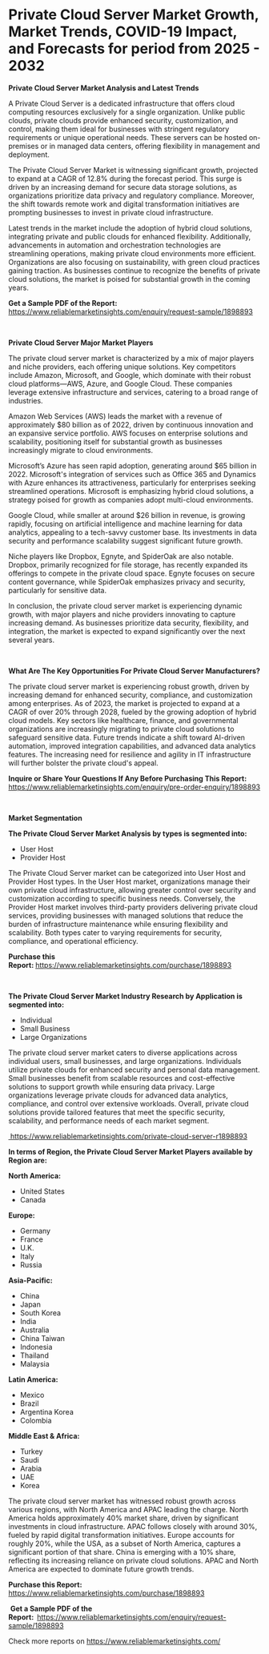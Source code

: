 <p><h1>Private Cloud Server Market Growth, Market Trends, COVID-19 Impact, and Forecasts for period from 2025 - 2032</h1></p><p><strong>Private Cloud Server Market Analysis and Latest Trends</strong></p>
<p><p>A Private Cloud Server is a dedicated infrastructure that offers cloud computing resources exclusively for a single organization. Unlike public clouds, private clouds provide enhanced security, customization, and control, making them ideal for businesses with stringent regulatory requirements or unique operational needs. These servers can be hosted on-premises or in managed data centers, offering flexibility in management and deployment.</p><p>The Private Cloud Server Market is witnessing significant growth, projected to expand at a CAGR of 12.8% during the forecast period. This surge is driven by an increasing demand for secure data storage solutions, as organizations prioritize data privacy and regulatory compliance. Moreover, the shift towards remote work and digital transformation initiatives are prompting businesses to invest in private cloud infrastructure.</p><p>Latest trends in the market include the adoption of hybrid cloud solutions, integrating private and public clouds for enhanced flexibility. Additionally, advancements in automation and orchestration technologies are streamlining operations, making private cloud environments more efficient. Organizations are also focusing on sustainability, with green cloud practices gaining traction. As businesses continue to recognize the benefits of private cloud solutions, the market is poised for substantial growth in the coming years.</p></p>
<p><strong>Get a Sample PDF of the Report:&nbsp;</strong> <a href="https://www.reliablemarketinsights.com/enquiry/request-sample/1898893?utm_campaign=2221&utm_medium=2&utm_source=Github&utm_content=ia&utm_term=09032025&utm_id=private-cloud-server">https://www.reliablemarketinsights.com/enquiry/request-sample/1898893</a></p>
<p>&nbsp;</p>
<p><strong>Private Cloud Server Major Market Players</strong></p>
<p><p>The private cloud server market is characterized by a mix of major players and niche providers, each offering unique solutions. Key competitors include Amazon, Microsoft, and Google, which dominate with their robust cloud platforms—AWS, Azure, and Google Cloud. These companies leverage extensive infrastructure and services, catering to a broad range of industries.</p><p>Amazon Web Services (AWS) leads the market with a revenue of approximately $80 billion as of 2022, driven by continuous innovation and an expansive service portfolio. AWS focuses on enterprise solutions and scalability, positioning itself for substantial growth as businesses increasingly migrate to cloud environments.</p><p>Microsoft’s Azure has seen rapid adoption, generating around $65 billion in 2022. Microsoft's integration of services such as Office 365 and Dynamics with Azure enhances its attractiveness, particularly for enterprises seeking streamlined operations. Microsoft is emphasizing hybrid cloud solutions, a strategy poised for growth as companies adopt multi-cloud environments.</p><p>Google Cloud, while smaller at around $26 billion in revenue, is growing rapidly, focusing on artificial intelligence and machine learning for data analytics, appealing to a tech-savvy customer base. Its investments in data security and performance scalability suggest significant future growth.</p><p>Niche players like Dropbox, Egnyte, and SpiderOak are also notable. Dropbox, primarily recognized for file storage, has recently expanded its offerings to compete in the private cloud space. Egnyte focuses on secure content governance, while SpiderOak emphasizes privacy and security, particularly for sensitive data.</p><p>In conclusion, the private cloud server market is experiencing dynamic growth, with major players and niche providers innovating to capture increasing demand. As businesses prioritize data security, flexibility, and integration, the market is expected to expand significantly over the next several years.</p></p>
<p>&nbsp;</p>
<p><strong>What Are The Key Opportunities For Private Cloud Server Manufacturers?</strong></p>
<p><p>The private cloud server market is experiencing robust growth, driven by increasing demand for enhanced security, compliance, and customization among enterprises. As of 2023, the market is projected to expand at a CAGR of over 20% through 2028, fueled by the growing adoption of hybrid cloud models. Key sectors like healthcare, finance, and governmental organizations are increasingly migrating to private cloud solutions to safeguard sensitive data. Future trends indicate a shift toward AI-driven automation, improved integration capabilities, and advanced data analytics features. The increasing need for resilience and agility in IT infrastructure will further bolster the private cloud's appeal.</p></p>
<p><strong>Inquire or Share Your Questions If Any Before Purchasing This Report:</strong> <a href="https://www.reliablemarketinsights.com/enquiry/pre-order-enquiry/1898893?utm_campaign=2221&utm_medium=2&utm_source=Github&utm_content=ia&utm_term=09032025&utm_id=private-cloud-server">https://www.reliablemarketinsights.com/enquiry/pre-order-enquiry/1898893</a></p>
<p>&nbsp;</p>
<p><strong>Market Segmentation</strong></p>
<p><strong>The Private Cloud Server Market Analysis by types is segmented into:</strong></p>
<p><ul><li>User Host</li><li>Provider Host</li></ul></p>
<p><p>The Private Cloud Server market can be categorized into User Host and Provider Host types. In the User Host market, organizations manage their own private cloud infrastructure, allowing greater control over security and customization according to specific business needs. Conversely, the Provider Host market involves third-party providers delivering private cloud services, providing businesses with managed solutions that reduce the burden of infrastructure maintenance while ensuring flexibility and scalability. Both types cater to varying requirements for security, compliance, and operational efficiency.</p></p>
<p><strong>Purchase this Report:&nbsp;</strong><a href="https://www.reliablemarketinsights.com/purchase/1898893?utm_campaign=2221&utm_medium=2&utm_source=Github&utm_content=ia&utm_term=09032025&utm_id=private-cloud-server">https://www.reliablemarketinsights.com/purchase/1898893</a></p>
<p>&nbsp;</p>
<p><strong>The Private Cloud Server Market Industry Research by Application is segmented into:</strong></p>
<p><ul><li>Individual</li><li>Small Business</li><li>Large Organizations</li></ul></p>
<p><p>The private cloud server market caters to diverse applications across individual users, small businesses, and large organizations. Individuals utilize private clouds for enhanced security and personal data management. Small businesses benefit from scalable resources and cost-effective solutions to support growth while ensuring data privacy. Large organizations leverage private clouds for advanced data analytics, compliance, and control over extensive workloads. Overall, private cloud solutions provide tailored features that meet the specific security, scalability, and performance needs of each market segment.</p></p>
<p><a href="https://www.reliablemarketinsights.com/private-cloud-server-r1898893?utm_campaign=2221&utm_medium=2&utm_source=Github&utm_content=ia&utm_term=09032025&utm_id=private-cloud-server">&nbsp;https://www.reliablemarketinsights.com/private-cloud-server-r1898893</a></p>
<p><strong>In terms of Region, the Private Cloud Server Market Players available by Region are:</strong></p>
<p>
    <p> <strong> North America: </strong>
        <ul>
            <li>United States</li>
            <li>Canada</li>
        </ul>
        </p> 
    <p> <strong> Europe: </strong>
        <ul>
            <li>Germany</li>
            <li>France</li>
            <li>U.K.</li>
            <li>Italy</li>
            <li>Russia</li>
        </ul>
        </p> 
    <p> <strong> Asia-Pacific: </strong>
        <ul>
            <li>China</li>
            <li>Japan</li>
            <li>South Korea</li>
            <li>India</li>
            <li>Australia</li>
            <li>China Taiwan</li>
            <li>Indonesia</li>
            <li>Thailand</li>
            <li>Malaysia</li>
        </ul>
        </p> 
    <p> <strong> Latin America: </strong>
        <ul>
            <li>Mexico</li>
            <li>Brazil</li>
            <li>Argentina Korea</li>
            <li>Colombia</li>
        </ul>
        </p> 
    <p> <strong> Middle East & Africa: </strong>
        <ul>
            <li>Turkey</li>
            <li>Saudi</li>
            <li>Arabia</li>
            <li>UAE</li>
            <li>Korea</li>
        </ul>
    </p>
    </p>
<p><p>The private cloud server market has witnessed robust growth across various regions, with North America and APAC leading the charge. North America holds approximately 40% market share, driven by significant investments in cloud infrastructure. APAC follows closely with around 30%, fueled by rapid digital transformation initiatives. Europe accounts for roughly 20%, while the USA, as a subset of North America, captures a significant portion of that share. China is emerging with a 10% share, reflecting its increasing reliance on private cloud solutions. APAC and North America are expected to dominate future growth trends.</p></p>
<p><strong>Purchase this Report: </strong><a href="https://www.reliablemarketinsights.com/purchase/1898893?utm_campaign=2221&utm_medium=2&utm_source=Github&utm_content=ia&utm_term=09032025&utm_id=private-cloud-server">https://www.reliablemarketinsights.com/purchase/1898893</a></p>
<p>&nbsp;<strong>Get a Sample PDF of the Report:&nbsp;&nbsp;</strong><a href="https://www.reliablemarketinsights.com/enquiry/request-sample/1898893?utm_campaign=2221&utm_medium=2&utm_source=Github&utm_content=ia&utm_term=09032025&utm_id=private-cloud-server">https://www.reliablemarketinsights.com/enquiry/request-sample/1898893</a></p>
<p><strong></strong></p>
<p>Check more reports on <a href="https://www.reliablemarketinsights.com/?utm_campaign=2221&utm_medium=2&utm_source=Github&utm_content=ia&utm_term=09032025&utm_id=private-cloud-server">https://www.reliablemarketinsights.com/</a></p>